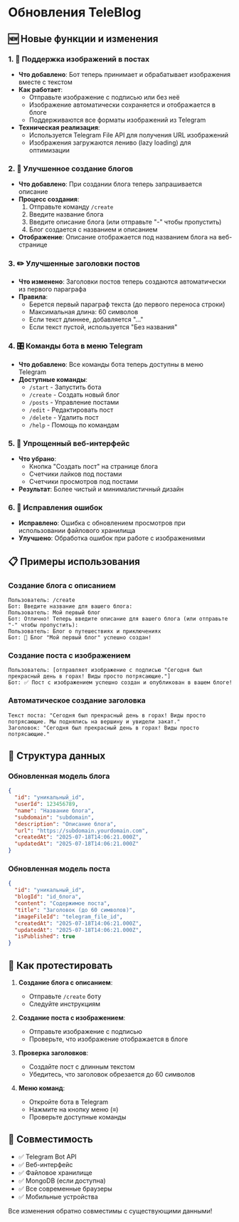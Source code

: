 # Обновления TeleBlog

## 🆕 Новые функции и изменения

### 1. 📸 Поддержка изображений в постах
- **Что добавлено**: Бот теперь принимает и обрабатывает изображения вместе с текстом
- **Как работает**: 
  - Отправьте изображение с подписью или без неё
  - Изображение автоматически сохраняется и отображается в блоге
  - Поддерживаются все форматы изображений из Telegram
- **Техническая реализация**: 
  - Используется Telegram File API для получения URL изображений
  - Изображения загружаются лениво (lazy loading) для оптимизации

### 2. 📝 Улучшенное создание блогов
- **Что добавлено**: При создании блога теперь запрашивается описание
- **Процесс создания**:
  1. Отправьте команду `/create`
  2. Введите название блога
  3. Введите описание блога (или отправьте "-" чтобы пропустить)
  4. Блог создается с названием и описанием
- **Отображение**: Описание отображается под названием блога на веб-странице

### 3. ✏️ Улучшенные заголовки постов
- **Что изменено**: Заголовки постов теперь создаются автоматически из первого параграфа
- **Правила**:
  - Берется первый параграф текста (до первого переноса строки)
  - Максимальная длина: 60 символов
  - Если текст длиннее, добавляется "..."
  - Если текст пустой, используется "Без названия"

### 4. 🎛️ Команды бота в меню Telegram
- **Что добавлено**: Все команды бота теперь доступны в меню Telegram
- **Доступные команды**:
  - `/start` - Запустить бота
  - `/create` - Создать новый блог
  - `/posts` - Управление постами
  - `/edit` - Редактировать пост
  - `/delete` - Удалить пост
  - `/help` - Помощь по командам

### 5. 🧹 Упрощенный веб-интерфейс
- **Что убрано**:
  - Кнопка "Создать пост" на странице блога
  - Счетчики лайков под постами
  - Счетчики просмотров под постами
- **Результат**: Более чистый и минималистичный дизайн

### 6. 🔧 Исправления ошибок
- **Исправлено**: Ошибка с обновлением просмотров при использовании файлового хранилища
- **Улучшено**: Обработка ошибок при работе с изображениями

## 📋 Примеры использования

### Создание блога с описанием
```
Пользователь: /create
Бот: Введите название для вашего блога:
Пользователь: Мой первый блог
Бот: Отлично! Теперь введите описание для вашего блога (или отправьте "-" чтобы пропустить):
Пользователь: Блог о путешествиях и приключениях
Бот: 🎉 Блог "Мой первый блог" успешно создан!
```

### Создание поста с изображением
```
Пользователь: [отправляет изображение с подписью "Сегодня был прекрасный день в горах! Виды просто потрясающие."]
Бот: ✅ Пост с изображением успешно создан и опубликован в вашем блоге!
```

### Автоматическое создание заголовка
```
Текст поста: "Сегодня был прекрасный день в горах! Виды просто потрясающие. Мы поднялись на вершину и увидели закат."
Заголовок: "Сегодня был прекрасный день в горах! Виды просто потрясающие."
```

## 🎨 Структура данных

### Обновленная модель блога
```json
{
  "id": "уникальный_id",
  "userId": 123456789,
  "name": "Название блога",
  "subdomain": "subdomain",
  "description": "Описание блога",
  "url": "https://subdomain.yourdomain.com",
  "createdAt": "2025-07-18T14:06:21.000Z",
  "updatedAt": "2025-07-18T14:06:21.000Z"
}
```

### Обновленная модель поста
```json
{
  "id": "уникальный_id",
  "blogId": "id_блога",
  "content": "Содержимое поста",
  "title": "Заголовок (до 60 символов)",
  "imageFileId": "telegram_file_id",
  "createdAt": "2025-07-18T14:06:21.000Z",
  "updatedAt": "2025-07-18T14:06:21.000Z",
  "isPublished": true
}
```

## 🚀 Как протестировать

1. **Создание блога с описанием**:
   - Отправьте `/create` боту
   - Следуйте инструкциям

2. **Создание поста с изображением**:
   - Отправьте изображение с подписью
   - Проверьте, что изображение отображается в блоге

3. **Проверка заголовков**:
   - Создайте пост с длинным текстом
   - Убедитесь, что заголовок обрезается до 60 символов

4. **Меню команд**:
   - Откройте бота в Telegram
   - Нажмите на кнопку меню (≡)
   - Проверьте доступные команды

## 📱 Совместимость

- ✅ Telegram Bot API
- ✅ Веб-интерфейс
- ✅ Файловое хранилище
- ✅ MongoDB (если доступна)
- ✅ Все современные браузеры
- ✅ Мобильные устройства

Все изменения обратно совместимы с существующими данными! 